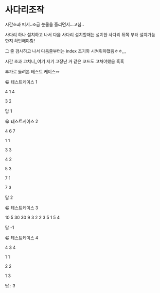# 사다리조작

시간초과 떠서..조금 눈물을 흘리면서...고침..

사다리 하나 설치하고 나서 다음 사다리 설치할때는 설치한 사다리 뒤쪽 부터 설치가능한지 확인해야함!

그 줄 검사하고 나서 다음줄부터는 index 초기화 시켜줘야했음ㅎㅎ,,,

시간 초과 고치니,,여기 저기 고장난 거 같은 코드도 고쳐야했음 흑흑



추가로 돌려본 테스트 케이스ㅠ

😀 테스트케이스 1

4 1 4

3 2

답 1



😀 테스트케이스 2

4 6 7

1 1

3 3

4 2

5 3

7 1

7 3

답 2



😀 테스트케이스 3

10 5 30
 30 9
 3 2
 2 3
 5 1
 5 4

답 -1



😀 테스트케이스 4

4 3 4

1 1

2 2 

1 3

답 : 3





